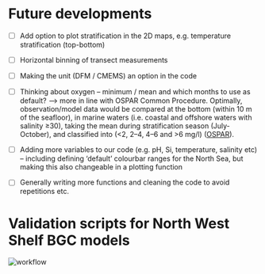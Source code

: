 # Future developments

- [ ] Add option to plot stratification in the 2D maps, e.g. temperature stratification (top-bottom)
- [ ]	Horizontal binning of transect measurements
- [ ]	Making the unit (DFM / CMEMS) an option in the code
- [ ]	Thinking about oxygen – minimum / mean and which months to use as default? --> more in line with OSPAR Common Procedure. Optimally, observation/model data would be compared at the bottom (within 10 m of the seafloor), in marine waters (i.e. coastal and offshore waters with salinity ≥30), taking the mean during stratification season (July-October), and classified into (<2, 2–4, 4–6 and >6 mg/l) ([OSPAR](https://oap.ospar.org/en/ospar-assessments/intermediate-assessment-2017/pressures-human-activities/eutrophication/dissolved-oxygen/)).

- [ ]	Adding more variables to our code (e.g. pH, Si, temperature, salinity etc) – including defining ‘default’ colourbar ranges for the North Sea, but making this also changeable in a plotting function
- [ ]	Generally writing more functions and cleaning the code to avoid repetitions etc. 


# Validation scripts for North West Shelf BGC models

![workflow](https://github.com/user-attachments/assets/02dfeca8-927d-41fb-b158-9efa1c3cb612)




